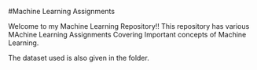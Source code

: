 #Machine Learning Assignments

Welcome to my Machine Learning Repository!! This repository has various MAchine Learning Assignments Covering Important concepts of Machine Learning.

The dataset used is also given in the folder.
